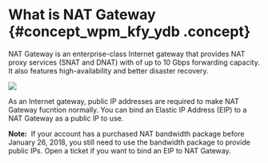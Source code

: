 # What is NAT Gateway {#concept_wpm_kfy_ydb .concept}

NAT Gateway is an enterprise-class Internet gateway that provides NAT proxy services \(SNAT and DNAT\) with of up to 10 Gbps forwarding capacity. It also features high-availability and better disaster recovery.

![](http://static-aliyun-doc.oss-cn-hangzhou.aliyuncs.com/assets/img/13979/4440_en-US.png)

As an Internet gateway, public IP addresses are required to make NAT Gateway fucntion normally. You can bind an Elastic IP Address \(EIP\) to a NAT Gateway as a public IP to use.

**Note:**  If your account has a purchased NAT bandwidth package before January 26, 2018, you still need to use the bandwidth package to provide public IPs. Open a ticket if you want to bind an EIP to NAT Gateway.

